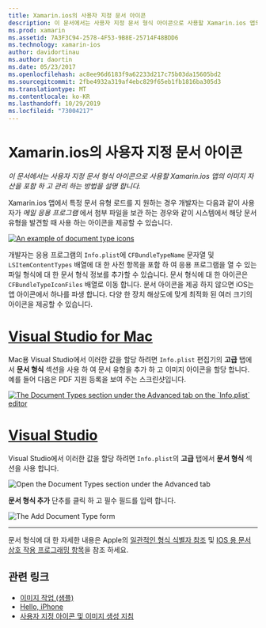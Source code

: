```yaml
---
title: Xamarin.ios의 사용자 지정 문서 아이콘
description: 이 문서에서는 사용자 지정 문서 형식 아이콘으로 사용할 Xamarin.ios 앱의 이미지 자산을 포함 하 고 관리 하는 방법을 설명 합니다.
ms.prod: xamarin
ms.assetid: 7A3F3C94-2578-4F53-9B8E-25714F48BDD6
ms.technology: xamarin-ios
author: davidortinau
ms.author: daortin
ms.date: 05/23/2017
ms.openlocfilehash: ac8ee96d6183f9a62233d217c75b03da15605bd2
ms.sourcegitcommit: 2fbe4932a319af4ebc829f65eb1fb1816ba305d3
ms.translationtype: MT
ms.contentlocale: ko-KR
ms.lasthandoff: 10/29/2019
ms.locfileid: "73004217"
---
```

# <a name="custom-document-icons-in-xamarinios"></a>Xamarin.ios의 사용자 지정 문서 아이콘

_이 문서에서는 사용자 지정 문서 형식 아이콘으로 사용할 Xamarin.ios 앱의 이미지 자산을 포함 하 고 관리 하는 방법을 설명 합니다._

Xamarin.ios 앱에서 특정 문서 유형 로드를 지 원하는 경우 개발자는 다음과 같이 사용자가 *메일 응용 프로그램* 에서 첨부 파일을 보관 하는 경우와 같이 시스템에서 해당 문서 유형을 발견할 때 사용 하는 아이콘을 제공할 수 있습니다.

 [![](custom-document-types-images/17.png "An example of document type icons")](custom-document-types-images/17.png#lightbox)

개발자는 응용 프로그램의 `Info.plist`에 `CFBundleTypeName` 문자열 및 `LSItemContentTypes` 배열에 대 한 사전 항목을 포함 하 여 응용 프로그램을 열 수 있는 파일 형식에 대 한 문서 형식 정보를 추가할 수 있습니다. 문서 형식에 대 한 아이콘은 `CFBundleTypeIconFiles` 배열로 이동 합니다. 문서 아이콘을 제공 하지 않으면 iOS는 앱 아이콘에서 하나를 파생 합니다.
다양 한 장치 해상도에 맞게 최적화 된 여러 크기의 아이콘을 제공할 수 있습니다. 

# <a name="visual-studio-for-mactabmacos"></a>[Visual Studio for Mac](#tab/macos)

Mac용 Visual Studio에서 이러한 값을 할당 하려면 `Info.plist` 편집기의 **고급** 탭에서 **문서 형식** 섹션을 사용 하 여 문서 유형을 추가 하 고 이미지 아이콘을 할당 합니다. 예를 들어 다음은 PDF 지원 등록을 보여 주는 스크린샷입니다.

 [![](custom-document-types-images/18.png "The Document Types section under the Advanced tab on the `Info.plist` editor")](custom-document-types-images/18.png#lightbox)

# <a name="visual-studiotabwindows"></a>[Visual Studio](#tab/windows)

Visual Studio에서 이러한 값을 할당 하려면 `Info.plist`의 **고급** 탭에서 **문서 형식** 섹션을 사용 합니다.

 ![](custom-document-types-images/doc01w.png "Open the Document Types section under the Advanced tab")

**문서 형식 추가** 단추를 클릭 하 고 필수 필드를 입력 합니다.

![](custom-document-types-images/doc02w.png "The Add Document Type form")

-----

문서 형식에 대 한 자세한 내용은 Apple의 [일관적인 형식 식별자 참조](https://developer.apple.com/library/ios/#documentation/Miscellaneous/Reference/UTIRef/Articles/System-DeclaredUniformTypeIdentifiers.html) 및 [IOS 용 문서 상호 작용 프로그래밍 항목](https://developer.apple.com/library/ios/#documentation/FileManagement/Conceptual/DocumentInteraction_TopicsForIOS/Introduction/Introduction.html)을 참조 하세요.

## <a name="related-links"></a>관련 링크

- [이미지 작업 (샘플)](https://docs.microsoft.com/samples/xamarin/ios-samples/workingwithimages)
- [Hello, iPhone](~/ios/get-started/hello-ios/index.md)
- [사용자 지정 아이콘 및 이미지 생성 지침](https://developer.apple.com/library/ios/#documentation/UserExperience/Conceptual/MobileHIG/IconsImages/IconsImages.html)
